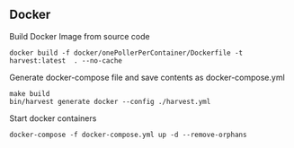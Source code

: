 ## Docker

Build Docker Image from source code

```
docker build -f docker/onePollerPerContainer/Dockerfile -t harvest:latest  . --no-cache
```

Generate docker-compose file and save contents as docker-compose.yml
```
make build
bin/harvest generate docker --config ./harvest.yml
```

Start docker containers

```
docker-compose -f docker-compose.yml up -d --remove-orphans
```
